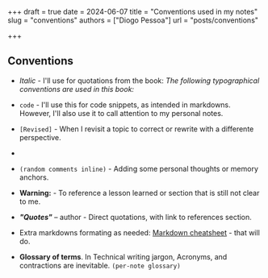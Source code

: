 +++
draft = true
date = 2024-06-07
title = "Conventions used in my notes"
slug = "conventions"
authors = ["Diogo Pessoa"]
url = "posts/conventions"

+++

## Conventions

* _Italic_ - I'll use for quotations from the book: _The following typographical
  conventions are used in this book:_
* `code` - I'll use this for code snippets, as intended in markdowns. However, I'll also
  use it to call attention to my personal notes.

* `[Revised]` - When I revisit a topic to correct or rewrite with a differente perspective.
*
* `(random comments inline)` - Adding some personal thoughts or memory anchors.
* **Warning:** - To reference a lesson learned or section that is still not clear to me.
* **_"Quotes"_** – author - Direct quotations, with link to references section.

* Extra markdowns formating as
  needed: [Markdown cheatsheet](https://www.markdownguide.org/cheat-sheet/) - that will do.
* **Glossary of terms**. In Technical writing jargon,
  Acronyms, and contractions are inevitable. `(per-note glossary)`
